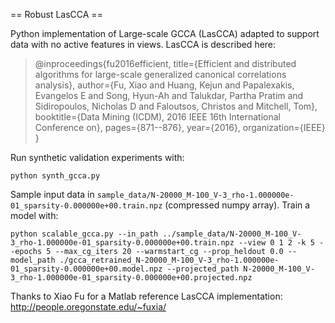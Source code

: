 == Robust LasCCA ==

Python implementation of Large-scale GCCA (LasCCA) adapted to support data with no active
features in views.  LasCCA is described here:

> @inproceedings{fu2016efficient,
>   title={Efficient and distributed algorithms for large-scale generalized canonical correlations analysis},
>   author={Fu, Xiao and Huang, Kejun and Papalexakis, Evangelos E and Song, Hyun-Ah and Talukdar, Partha Pratim and Sidiropoulos, Nicholas D and Faloutsos, Christos and Mitchell, Tom},
>   booktitle={Data Mining (ICDM), 2016 IEEE 16th International Conference on},
>   pages={871--876},
>   year={2016},
>   organization={IEEE}
> }

Run synthetic validation experiments with:

    python synth_gcca.py

Sample input data in `sample_data/N-20000_M-100_V-3_rho-1.000000e-01_sparsity-0.000000e+00.train.npz` (compressed numpy array).  Train a model with:

    python scalable_gcca.py --in_path ../sample_data/N-20000_M-100_V-3_rho-1.000000e-01_sparsity-0.000000e+00.train.npz --view 0 1 2 -k 5 --epochs 5 --max_cg_iters 20 --warmstart_cg --prop_heldout 0.0 --model_path ./gcca_retrained_N-20000_M-100_V-3_rho-1.000000e-01_sparsity-0.000000e+00.model.npz --projected_path N-20000_M-100_V-3_rho-1.000000e-01_sparsity-0.000000e+00.projected.npz

Thanks to Xiao Fu for a Matlab reference LasCCA implementation: <http://people.oregonstate.edu/~fuxia/>
